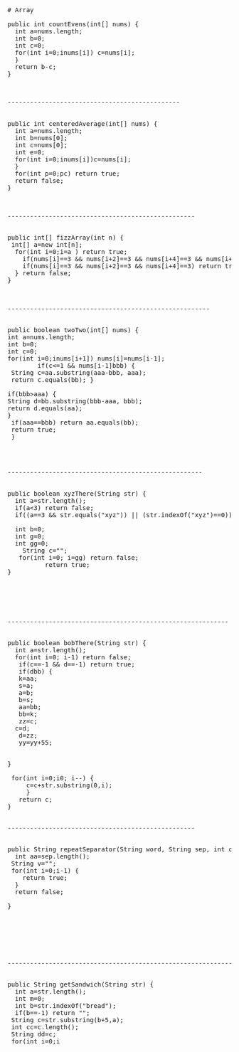 <pre>
# Array

public int countEvens(int[] nums) {
  int a=nums.length;
  int b=0;
  int c=0;
  for(int i=0;i<a;i++) {
    b=nums[i];
    if(b%2==0) {
      c=c+1;
    }
    
  }
  return c;
}


------------------------------------------

public int bigDiff(int[] nums) {
  int a=nums.length;
  int b=0;
  int c=nums[0];
  for(int i=0;i<a;i++){
  if(b<nums[i]) b=nums[i];
  if(c>nums[i]) c=nums[i];
  }
  return b-c;
}



----------------------------------------------


public int centeredAverage(int[] nums) {
  int a=nums.length;
  int b=nums[0];
  int c=nums[0];
  int e=0;
  for(int i=0;i<a;i++){
    if(b<nums[i])b=nums[i];
    if(c>nums[i])c=nums[i];
  }
  for(int p=0;p<a;p++){
   e=e+nums[p];
    }
  e=e-b-c;
  int f=a-2;
  e=e/f;
  return e;
}


------------------------------------------------


public int sum13(int[] nums) {
  int a=nums.length;
  int b=0;
  for(int i=0; i<a;i++) {
    if(nums[i]==13 )  i=i+2;
   if((i!=a &&  i<a) && nums[i]!=13) b=b+nums[i];
  }
  return b;
}



-------------------------------------------------



public int sum67(int[] nums) {
  int a=nums.length;
  int b=0;
  int c=0;
  for(int i=0;i<a;i++){
       if(b==0 && nums[i]!=6) c=nums[i]+c;
       if(nums[i]==7) b=0; 
       if(nums[i]==6) b=1;
  }
    return c;
}





----------------------------------------------------


public boolean has22(int[] nums) {
  int a=nums.length;
  int b=0;
  for(int i=0;i<a-1;i++){
  if(nums[i]==2 && nums[i+1]==2) return true;;
  }
  return false;
}



---------------------------------------------------



public boolean lucky13(int[] nums) {
  int a=nums.length;
  for(int i=0;i<a;i++) {
  if(nums[i]==1 || nums[i]==3) return false;
} 
return true;
}



------------------------------------------------


public boolean sum28(int[] nums) {
  int a=nums.length;
  int b=0;
  for(int i=0;i<a;i++)if(nums[i]==2) b=b+2;
  if(b==8) return true;
return false;
}

------------------------------------------------



public boolean more14(int[] nums) {
  int a=nums.length;
  int b=0;
  int c=0;
  for(int i=0;i<a;i++){
    if(nums[i]==1) b=b+1;
    if(nums[i]==4) c=c+1;
  }
  if(b>c) return true;
  return false;
}



--------------------------------------------------


public int[] fizzArray(int n) {
 int[] a=new int[n];
  for(int i=0;i<n;i++) a[i]=i;
  return a;
}



---------------------------------------------



public boolean only14(int[] nums) {
  int a=nums.length;
  for(int i=0;i<a;i++) {
    if(nums[i]!=1 && nums[i]!=4) return false;
  }
  return true;
}



-------------------------------------------------

public String[] fizzArray2(int n) {
  String[] a=new String[n];
  String v="";
  for(int i=0;i<n;i++) {
v=String.valueOf(i);
    a[i]=v;
  }
  return a;
}


------------------------------------------------------

public boolean no14(int[] nums) {
  int  a=nums.length;
  int b=0;
  int c=0;
  for(int i=0;i<a;i++) {
  if(nums[i]==1) b=1;
  if(nums[i]==4) c=1;
  if(c+b==2) return false;
}
return true; 
}


--------------------------------------------------------


public boolean isEverywhere(int[] nums, int val) {
  int a=nums.length;
  if(a<2) {
    return true;
  }
   if(nums[0]==val) {
   for(int i=0;i<a;i=i+2)  {
     if(nums[i]!=val) {
       return false;
     }
   }   return true;} 
   
    if(nums[1]==val) {
   for(int i=1;i<a;i=i+2)  {
     if(nums[i]!=val) {
       return false;
     }
   }   return true;} 
   return false;
}


-----------------------------------------------------------



public boolean either24(int[] nums) {
  int a=nums.length;
  int b=0;
  int c=0;
   for(int i=0;i<a-1;i++) {
     if(nums[i]==2){
     if(nums[i+1]==2)  b=1;
   }
   if(nums[i]==4){
      if(nums[i+1]==4) c=1;
       }}
  if((b!=c) &&( b==1 || c==1 )) return true; 
  return false;
}




------------------------------------------------------


public int matchUp(int[] nums1, int[] nums2) {
  int a=nums1.length;
  int c=0;
  int d=0;
  for(int i=0;i<a;i++){
  c=nums1[i]-nums2[i];
  c=Math.abs(c);
  if(c<3 && c!=0) d++;
  }
  return d;
}



----------------------------------------------------------

public boolean has77(int[] nums) {
  int a=nums.length;
  for(int i=0;i<a-1;i++) { 
    if(nums[i]==7){
      if(nums[i+1]==7)return true; 
      if(i==a-2) return false;
      if(nums[i+2]==7) return true; 
      }}
  return false;
}


---------------------------------------------------


public boolean has12(int[] nums) {
  int a=nums.length;
  int b=0;
  int c=0;
  int d=0;
   for(int i=0;i<a;i++){
    if(nums[i]==1){b=1;d=1;}
    if(nums[i]==2 && d==1)c=1;
  }
  if(b+c==2) return true;
  return false;
}


--------------------------------------------------------


public boolean modThree(int[] nums) {
  int a=nums.length;
   for(int i=0; i<a-2; i++) { 
    int c=nums[i];
    int d=nums[i+1];
    int e=nums[i+2];
       if((c%2==0 && d%2==0 && e%2==0) || (c%2!=0 && d%2!=0 && e%2!=0)) {
      return true;
        }
    }
  return false;
  }


-------------------------------------------------------



public boolean haveThree(int[] nums) {
  int a=nums.length;
  int b=0;
  if(a<5) return false;
  for(int i=0;i<a-4;i++) {
    if(nums[i]==3 && nums[i+2]==3 && nums[i+4]==3 && i+6>=a ) return true;
    if(nums[i]==3 && nums[i+2]==3 && nums[i+4]==3 && nums[i+6]==3) return false;
    if(nums[i]==3 && nums[i+2]==3 && nums[i+4]==3) return true;
  } return false;
}



------------------------------------------------------


public boolean twoTwo(int[] nums) {
int a=nums.length;
int b=0;
int c=0;
for(int i=0;i<a-1;i++){
  if((i!=0 && nums[i-1]!=2 && nums[i]==2 && nums[i+1]!=2) || (nums[i]!=2 && nums[i+1]==2 && i==a-2)) return false;
  }
if(a==1 && nums[0]==2) return false;
return true;
}



------------------------------------------------------



public boolean sameEnds(int[] nums, int len) {
  int a=nums.length;
  if(len==0) return true;
  if(nums[len-1]==nums[a-1]) return true;
  return false;
}






------------------------------------------------


public boolean tripleUp(int[] nums) {
  int a=nums.length;
  int x=0;
  int c=0;
  int v=0;
  for(int i=0;i<a-2;i++) {
    x=nums[i];
    c=nums[i+1]-1;
    v=nums[i+2]-2; 
    if( (x==c) && (x==v))  return true;
  } return false;
}



-------------------------------------------------


public int[] fizzArray3(int start, int end) {
 int a=end-start;
 int[] b=new int[a];
 for(int i=0;i<a;i++)b[i]=start+i;
  return b;}
 

---------------------------------------------------


public int[] shiftLeft(int[] nums) {
 int a=nums.length;
 int[] nums1=new int[a];
 int[] nums0=new int[1];
 if(a==0) return nums;
 int b=nums[0];
 for(int i=0;i<a-1;i++)nums1[i]=nums[i+1];
 nums1[a-1]=b;
 return  nums1;}



-----------------------------------------

public int[] tenRun(int[] nums) {
  int a=nums.length;
  int b=0;
  int c=0;
  for(int i=0;i<a;i++) {
    if(nums[i]%10==0) { b=nums[i]; c=1; }
    if(c==1)nums[i]=b;
    } return nums;
}


---------------------------------------


public int[] pre4(int[] nums) {
  int a=nums.length;
  int i=0;
  int s=0;
  while(nums[i]!=4) {
    i++;
  }
  int[] v=new int[i];
  for(int as=0;as<i;as++) {
    v[as]=nums[as];
  }
  return v;

}


--------------------------------------------
public int[] post4(int[] nums) {
  int a=nums.length;
  int b=0;
  for(int i=0; i<a;i++){
    if(nums[i]==4) b=i+1;
     }
     int j=b;
     a=a-j;
     int[] num=new int[a];
     for(int d=0;d<a;d++){
       num[d]=nums[b+d];
     }
     return num;
}


--------------------------------
public int[] notAlone(int[] nums, int val) {
 int a=nums.length;
 int b=0;
 int c=0;
 if(a<3) return nums;
    for(int ii=0;ii<a-1;ii++){
      if(nums[ii]==val && nums[ii+1]==val) c++;
    }
      for(int i=1;i<a-1;i++) {
      b=nums[i];
        if(b==val) {
        if(c<=1 && nums[i-1]>nums[i+1]) nums[i]=nums[i-1];
        if(c<=1 && nums[i-1]<nums[i+1]) nums[i]=nums[i+1];
      }
    }
return nums;
}

----------------------------------------


public int[] zeroFront(int[] nums) {
  int a=nums.length;
  int b=0;
  int[] arr=new int[a];
  int g=0;
  for(int i=0;i<a;i++){
    if(nums[i]==0) b++;
    if(nums[i]!=0) g=nums[i];
    }
    for(int x=0;x<b-1;x++){   
     arr[x]=0;
    }
    for(int v=b;v<a;v++){
    arr[v]=g;
    }
    return arr;
  }


--------------------------------------------------


public int[] withoutTen(int[] nums) {
  int a=nums.length;
  int[] b=new int[a];
  int c=0;
  int d=0;
  for(int i=0;i<a;i++)if(nums[i]==10){nums[i]=0;c++;} 
  for(int m=0;m<a;m++)if(nums[m]!=0){b[d]=nums[m];d++;}
  return b;}



--------------------------------------------------




public int[] zeroMax(int[] nums) {
  int a=nums.length;
  int b=0;
  for(int i=0;i<a;i++){
  if(nums[i]==0){
      b=0;
        for(int ii=i;ii<a;ii++){
          if(b<nums[ii] && nums[ii]%2!=0) b=nums[ii];
          }
          nums[i]=b;}}
  return nums;
}








----------------------------------------------


public int[] evenOdd(int[] nums) {
  int a=nums.length;
  int b=0;
  int c=0;
  int d=0;
  int[] arr=new int[a];
    for(int i=0;i<a;i++){
    if(nums[i]%2==0){b=nums[i];d++;}
    if(nums[i]%2!=0)c=nums[i];}
    for(int o=0;o<d;o++) arr[o]=b;
    for(int v=d;v<a;v++)arr[v]=c;
    return arr;}


----------------------------------



public String[] fizzBuzz(int start, int end) {
  int r=end-start;
   String[] a=new String[r];
   int[] nums=new int[r];
   int f=0;
     for(int i=0;i<r;i++){
     f=start+i;
     nums[i]=f;
     a[i]=""+f;
     if(nums[i]%3==0  && nums[i]%5==0 ){a[i]="FizzBuzz";}else{
     if(nums[i]%3==0) a[i]="Fizz";
     if(nums[i]%5==0) a[i]="Buzz";}
      } return a;}



-------------------------------------------------


# String
public String doubleChar(String str) {
  int a= str.length();
  String bss ="";
    for(int i=0; i<a; i++) {
     String aa= str.substring(i,i+1)+ str.substring(i,i+1) ;
       bss=aa+bss;
  }
 StringBuffer bsb=new StringBuffer(bss);
  StringBuffer bsvc=bsb.reverse();
  String bscc=new String(bsvc);
  return bscc;
 }



------------------------------------------------------------



public int countHi(String str) {
  int a=str.length();
  int e=0;
  for(int i=0; i<=a;i++) {
  String c=str.substring(0,i);
  if(c.endsWith("hi")) {
  e=++e;
  }
   }
   return e;
  }




------------------------------------------------------


public boolean catDog(String str) {
  int a=str.length();
  int aa=0;
  int bb=0;
for(int i=0;i<a-2;i++) {
 String  b = str.substring(i,i+3);
  if(b.equals("cat")) {
    bb=bb+1; 
  } 
 if(b.equals("dog")) {
  aa=aa+1;
 }
}
if(bb==aa ) {
  return true;
}
return false;
}



------------------------------------------------------


public int countCode(String str) {
   int a=str.length();
   int aa=0;
   for (int i=0; i<a-3; ++i) {
     String b=str.substring(i,i+2);
     String bb=str.substring(i+3,i+4);
      if(b.equals("co") && bb.equals("e") ) {
      aa=aa+1;
      }
   }
      return aa;
}



-----------------------------------------------------------


public boolean endOther(String a, String b) { 
 String aa=a.toLowerCase();
 String bb=b.toLowerCase();
 int aaa=a.length();
 int bbb=b.length();
 if(aaa>bbb) {
 String c=aa.substring(aaa-bbb, aaa);
 return c.equals(bb); }

if(bbb>aaa) {
String d=bb.substring(bbb-aaa, bbb);
return d.equals(aa);
}
 if(aaa==bbb) return aa.equals(bb);
 return true;
 }
 



----------------------------------------------------


public boolean xyzThere(String str) {  
  int a=str.length();
  if(a<3) return false; 
  if((a==3 && str.equals("xyz")) || (str.indexOf("xyz")==0)) return true;

  int b=0;
  int g=0;
  int gg=0;
    String c="";
   for(int i=0; i<a-3; i++) {
     c=str.substring(i,i+4);
     b=c.indexOf("xyz");
     if(b==1) {
       if( c.substring(0,1).equals(".")){
         
         g=g+1;
       }
       gg=gg+1;
       
     }
   }
          if(g>=gg) return false;
          return true;
}






-----------------------------------------------------------


public boolean bobThere(String str) {
  int a=str.length();
  for(int i=0; i<a-2;i++) {
 String aa=str.substring(i,i+1);
 String bb=str.substring(i+2,i+3);
 if(aa.equals("b") && bb.equals("b")) {
  return true;
  }
} return false; 
} 


---------------------------------------------------------------


public boolean xyBalance(String str) {
  int a=str.length();
  if(a==0) return true;
  if(a==1){
    if(str.equals("x")) {
      return false;
    } 
    return true;
  }
   StringBuffer strstr=new StringBuffer(str);
   StringBuffer sss=strstr.reverse();
   String b=new String(sss);
   int c=b.indexOf("x");
   int d=b.indexOf("y"); 
   if(d==-1 && c>-1) return false;
   if(c==-1 && d==-1) return true; 
   if(d<c) return true;
   return false;
}


---------------------------------------------


public String mixString(String a, String b) {
 int aa=a.length();
 int bb=b.length();
 String e="";
 String f="";
 String s="";
 String c="";
 String d="";
 String zz="";
 String fg="";
 int yy=0;
 int k=0;
if(aa>bb) { 
   k=aa;
   s=a;
   a=b;
   b=s;
   aa=bb;
   bb=k;
   zz=c;
  c=d;
   d=zz;
   yy=yy+55;
   

}

 for(int i=0;i<aa;i++) {
   c=a.substring(i,i+1);
   d=b.substring(i,i+1);
   if(yy==55) {
 fg=c;
 c=d;
 d=fg;
  
   }
   e=e+c+d;
} 
f=e+b.substring(aa,bb);
return f; } 


--------------------------------------------------------


public String repeatEnd(String str, int n) {
 int a=str.length();
 String v=str.substring(a-n,a);
 String e="";
 for(int i=0; i<n;i++) {
   e=e+v;
 }
 return e;
}


-------------------------------------------------------


public String repeatFront(String str, int n) {
  int a=str.length();
  String c="";
  if(a==0 || n==0) return "";
   for(int i=n; i>0; i--) {
     c=c+str.substring(0,i);
     }
   return c;
}


--------------------------------------------------


public String repeatSeparator(String word, String sep, int count) {
  int aa=sep.length();
 String v="";
 for(int i=0;i<count; i++) {
  v=v+word+sep;
} 
int gg=v.length();
return v.substring(0,gg-aa); }


------------------------------------------------



public boolean prefixAgain(String str, int n) {
  int a=str.length();
  String b=str.substring(0,n);
  String c=str.substring(n,a);
  if(a<2) return false; 
  if(c.indexOf(b)!=-1) {
    return true;
  }
  return false;
}



---------------------------------------------------



public boolean xyzMiddle(String str) {
  int a=str.length();
  int b=0;
  int c=0;
  if(a<3) return false; 
  if(a==3)  {
  if(str.equals("xyz")) {
    return true;
  }
    return false;
      }
    if(a%2==0){
  b=a/2-2;
   c=b+4;
      }
       if(a%2!=0) {
  b=(a-1)/2-1;
  c=b+3;
       }
  String v=str.substring(b,c);
  
  if(v.indexOf("xyz") >-1) {
    return true;
  }
  return false;
  
}







----------------------------------------------------------------


public String getSandwich(String str) {
  int a=str.length(); 
  int m=0;
  int b=str.indexOf("bread"); 
  if(b==-1) return ""; 
 String c=str.substring(b+5,a);   
 int cc=c.length();
 String dd=c;
 for(int i=0;i<cc;i++) {  
   String vd=dd.substring(i,cc); 
   int x=vd.indexOf("bread"); 
   if(x!=-1) {
     m=i;
   }
 }
  if(m==-1) return ""; 
  String e=c.substring(0,m);
  return e; 
}


-------------------------------------------------------------



public boolean sameStarChar(String str) {
  int a=str.length(); 
  if(a<3) return true;
  String v=str.substring(0,1);
  int b=v.indexOf("*") ; 
  String c=str.substring(a-1,a);
  int d=c.indexOf("*");
  int avs=0;
  if(b==-1 && d==-1) {
    for(int i=0;i<a;i++) {
      String e=str.substring(i,i+1);
      int ee=e.indexOf("*");
      if(ee==0) {
        String dd=str.substring(i+1,i+2);
        String de=str.substring(i-1,i);
      avs=dd.indexOf(de); }
        if(avs==-1) {
          return false;
        }    }    return true;    }  
      if(b==0 && d==-1) {
    for(int i=1;i<a;i++) {
      String e=str.substring(i,i+1);
      int ee=e.indexOf("*");
      if(ee==0) {
        String dd=str.substring(i+1,i+2);
        String de=str.substring(i-1,i);
      avs=dd.indexOf(de); }
        if(avs==-1) {
          return false;
        } }    return true;    }   
         if(b==0 && d==0) {
    for(int i=1;i<a-1;i++) {
      String e=str.substring(i,i+1);
      int ee=e.indexOf("*");
      if(ee==0) {
        String dd=str.substring(i+1,i+2);
        String de=str.substring(i-1,i);
      avs=dd.indexOf(de); }
        if(avs==-1) {
          return false;
        }  }    return true;    }  
     if(b==-1 && d==0) {
    for(int i=0;i<a-1;i++) {
      String e=str.substring(i,i+1);
      int ee=e.indexOf("*");
      if(ee==0) {
        String dd=str.substring(i+1,i+2);
        String de=str.substring(i-1,i);
      avs=dd.indexOf(de); }
        if(avs==-1) {
          return false;
        }       }    return true;                }  
         return false;  }


-------------------------------------------------------------------





public String oneTwo(String str) {
  int a=str.length();
  if(a<3) return "";
  int b=a%3;
  int c=a-b;
  String d="";
  String e="";
  String f="";
  String g="";
       for(int i=0;i<c-2;i=i+3)  {
       d=str.substring(i,i+1);
       e=str.substring(i+1,i+2);
       f=str.substring(i+2,i+3);
       g=g+e+f+d;
     } 
     return g;
  }





--------------------------------------------------------------


public String zipZap(String str) {
  int a=str.length();
  int b=str.indexOf("z");
  int c=str.indexOf("p");
  if(b==-1 || c==-1) return str;
   for(int i=0; i<a-2;i++) {
    b=str.substring(i,i+1).indexOf("z");
    c=str.substring(i+2,i+3).indexOf("p");
    if(b==0 && c==0) {
    str= str.substring(0,i+1)+str.substring(i+2,a);
    a=str.length();
    }}
  return str;
}


--------------------------------------------------------------


public String starOut(String str) {
 int a= str.length();
 int b=0;
 String c="";
  for(int i=0;i<a;i++){
 if(str.substring(i,i+1).indexOf("*")==-1) c=c+str.charAt(i);
  if(str.substring(i,i+1).indexOf("*")==0){
    b=c.length();
   if(i!=0) c=c.substring(0,b-1);
     while ((str.substring(i,i+1).indexOf("*")==0) && i!=a-1) {
   i++;
  }  }  }
 return c;
}


--------------------------------------------------------------



public String plusOut(String str, String word) {
  int a=str.length();
  int b=word.length();
 int c=0;
 String v="";
  String m="+";
  String n="";
    for(int i=0;i<a;i++) {
      n=str.substring(i,a);
      c=n.indexOf(word);  
        if(c==0){
        i=i+b;
        v=v+word;
           } 
       n=str.substring(i,a);
      c=n.indexOf(word);  
       if(n.indexOf(word)==0){ v=v+word;i=i+b ;  }
        n=str.substring(i,a);
      c=n.indexOf(word);
 if(i!=a)   v=v+m;
    }
return v;
}



------------------------------------------------------



public String wordEnds(String str, String word) {
  int a=str.length();
  int aa=str.length();
  int b=word.length();
  String e="";
  int c=0;
  String f="";
  if(a<3) return "";
  for(int i=0;i<a-b+1;i++){
    e=str.substring(i,a);
    c=e.indexOf(word);
    if(i!=0 && c==0 && i!=aa+1) f=f+str.substring(i-1,i);
    if( c==0 && i!=aa-b) f=f+str.substring(i+b,i+b+1);
} return f;
}



-----------------------------------------------------


</pre>
